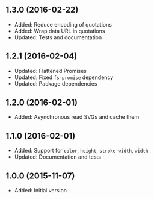 ## 1.3.0 (2016-02-22)

- Added: Reduce encoding of quotations
- Added: Wrap data URL in quotations
- Updated: Tests and documentation

## 1.2.1 (2016-02-04)

- Updated: Flattened Promises
- Updated: Fixed `fs-promise` dependency
- Updated: Package dependencies

## 1.2.0 (2016-02-01)

- Added: Asynchronous read SVGs and cache them

## 1.1.0 (2016-02-01)

- Added: Support for `color`, `height`, `stroke-width`, `width`
- Updated: Documentation and tests

## 1.0.0 (2015-11-07)

- Added: Initial version
